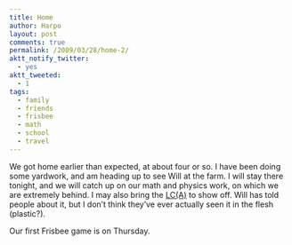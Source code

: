 ```yaml
---
title: Home
author: Harpo
layout: post
comments: true
permalink: /2009/03/28/home-2/
aktt_notify_twitter:
  - yes
aktt_tweeted:
  - 1
tags:
  - family
  - friends
  - frisbee
  - math
  - school
  - travel
---
```

We got home earlier than expected, at about four or so. I have been doing some yardwork, and am heading up to see Will at the farm. I will stay there tonight, and we will catch up on our math and physics work, on which we are extremely behind. I may also bring the <a href="http://carofawesomeness.com" target="_blank">LC(A)</a> to show off. Will has told people about it, but I don&#8217;t think they&#8217;ve ever actually seen it in the flesh (plastic?).

Our first Frisbee game is on Thursday.
